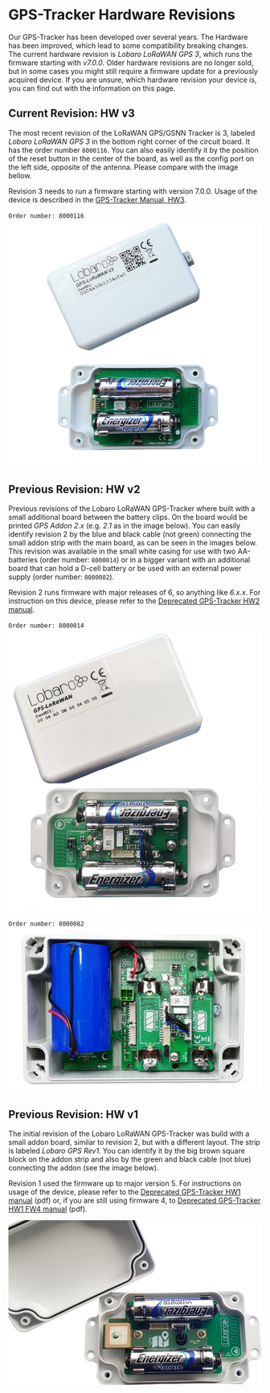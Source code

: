 # GPS-Tracker Hardware Revisions
Our GPS-Tracker has been developed over several years. The Hardware has been improved, which lead to some 
compatibility breaking changes. The current hardware revision is *Lobaro LoRaWAN GPS 3*, which runs the 
firmware starting with *v7.0.0*. Older hardware revisions are no longer sold, but in some cases you might 
still require a firmware update for a previously acquired device. If you are unsure, which hardware 
revision your device is, you can find out with the information on this page.

## Current Revision: HW v3
The most recent revision of the LoRaWAN GPS/GSNN Tracker is 3, labeled *Lobaro LoRaWAN GPS 3* in the bottom 
right corner of the circuit board. It has the order number `8000116`.
You can also easily identify it by the position of the reset button in the 
center of the board, as well as the config port on the left side, opposite of the antenna. Please compare with the 
image bellow.

Revision 3 needs to run a firmware starting with version 7.0.0. Usage of the device is described in the 
[GPS-Tracker Manual, HW3](index.md).
 
`Order number: 8000116` <br>
![Hardware Revision 3](files/GPS-Tracker-V3-Open2.png)

## Previous Revision: HW v2
Previous revisions of the Lobaro LoRaWAN GPS-Tracker where built with a small additional board between the 
battery clips. On the board would be printed *GPS Addon 2.x* (e.g. *2.1* as in the image below). You can 
easily identify revision 2 by the blue and black cable (not green) connecting the small addon strip with the main 
board, as can be seen in the images below. This revision was available in the small white casing for use 
with two AA-batteries (order number: `8000014`) or in a bigger variant with an additional board that 
can hold a D-cell battery or be used with an external power supply (order number: `8000082`).

Revision 2 runs firmware with major releases of 6, so anything like *6.x.x*.
For instruction on this device, please refer to the [Deprecated GPS-Tracker HW2 manual](6.0.0/index.md).

`Order number: 8000014` <br>
![Hardware Revision 2](files/gpslorawan.png)
`Order number: 8000082` <br>
![Hardware Revision 2 with D-Cell](files/neu.jpg)


## Previous Revision: HW v1
The initial revision of the Lobaro LoRaWAN GPS-Tracker was build with a small addon board, similar to revision 2, 
but with a different layout. The strip is labeled *Lobaro GPS Rev1*.
You can identify it by the big brown square block on the addon strip and also by the 
green and black cable (not blue) connecting the addon (see the image below).

Revision 1 used the firmware up to major version 5. For instructions on usage of the device, please refer 
to the [Deprecated GPS-Tracker HW1 manual](files/lorawan-gps-tracker_en.pdf) (pdf) or, if you are still 
using firmware 4, to [Deprecated GPS-Tracker HW1 FW4 manual](files/lorawan-gps-tracker_en_version4_old.pdf) (pdf).

![Hardware Revision 1](files/GPS_LoRaWAN_Tracker_Opencase_frei.jpg)